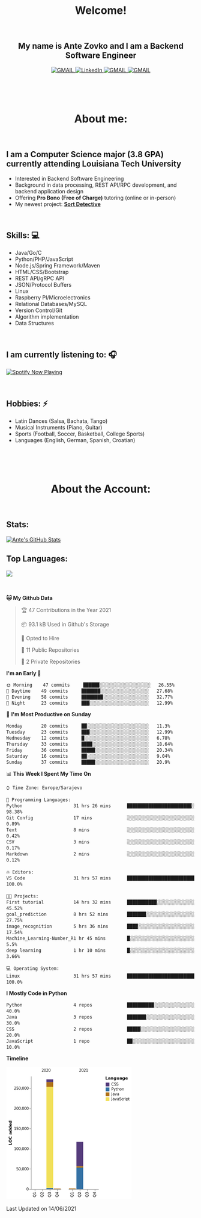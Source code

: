 
<h1 align="center"> Welcome!</h1>
<br>

<h2 align="center">My name is Ante Zovko and I am a Backend Software Engineer</h2> 

<p align= "center">
  <a href="https://mail.google.com/mail/u/0/?view=cm&fs=1&to=antezovko.az@gmail.com&tf=1">
      <img alt="GMAIL" src="https://img.shields.io/badge/Email-Contact-darkred?style=for-the-badge&logo=gmail&labelColor=grey&logoColor=white" />
    </a>
 <a href="https://www.linkedin.com/in/antezovko/">
      <img alt="LinkedIn" src="https://img.shields.io/badge/LinkedIn-Connect-Blue?style=for-the-badge&logo=LinkedIn" />
    </a>
   <a href="https://www.instagram.com/zovkoante23/">
      <img alt="GMAIL" src="https://img.shields.io/badge/Instagram-Follow-E1306C?style=for-the-badge&logo=Instagram&logoColor=white" />
    </a>
   <a href="https://www.facebook.com/ZovkoAntee/">
      <img alt="GMAIL" src="https://img.shields.io/badge/Facebook-Add%20Friend-darkblue?style=for-the-badge&logo=Facebook&logoColor=white" />
    </a>

  </p>

<br>
<br>
<br>

<h1 align="center">About me:</h1>

<br>

## I am a Computer Science major (3.8 GPA) currently attending Louisiana Tech University
- Interested in Backend Software Engineering</h4>
- Background in data processing, REST API/RPC development, and backend application design
- Offering <b>Pro Bono (Free of Charge)</b> tutoring (online or in-person) 
- My newest project: <a target="_blank" href="https://www.sortdetective.com"><b>Sort Detective</b></a>

<br>

## Skills: 💻
- Java/Go/C
- Python/PHP/JavaScript
- Node.js/Spring Framework/Maven 
- HTML/CSS/Bootstrap
- REST API/gRPC API 
- JSON/Protocol Buffers
- Linux 
- Raspberry PI/Microelectronics
- Relational Databases/MySQL 
- Version Control/Git
- Algorithm implementation
- Data Structures


<br>

## I am currently listening to: 🎧
[<img src="https://novatorem-teal.vercel.app/api/spotify-playing" alt="Spotify Now Playing" width="500"/>](https://open.spotify.com/playlist/3Mo6ZdjhTCgj5o8CHs9q2I?si=xs8bzdcrSY2ld5fqCLj04Q)

<br>


## Hobbies: ⚡ 
- Latin Dances (Salsa, Bachata, Tango)
- Musical Instruments (Piano, Guitar)
- Sports (Football, Soccer, Basketball, College Sports)
- Languages (English, German, Spanish, Croatian)

<br>
<br>
<br>

<h1 align="center">About the Account:</h1>

<br>

## Stats: 
<a href="https://github.com/AnteZovko23">
  <img align="center" src="https://github-readme-stats.antezovko23.vercel.app/api?username=AnteZovko23&show_icons=true&line_height=27&count_private=true&title_color=ffffff&text_color=c9cacc&icon_color=2bbc8a&bg_color=1d1f21" alt="Ante's GitHub Stats" />
</a>


<br>

## Top Languages:
<img align="center" src="https://github-readme-stats.antezovko23.vercel.app/api/top-langs/?username=AnteZovko23&title_color=ffffff&text_color=c9cacc&icon_color=2bbc8a&bg_color=1d1f21" />






<br>
<br>
<br>


<!--START_SECTION:waka-->
**🐱 My Github Data** 

> 🏆 47 Contributions in the Year 2021
 > 
> 📦 93.1 kB Used in Github's Storage 
 > 
> 💼 Opted to Hire
 > 
> 📜 11 Public Repositories 
 > 
> 🔑 2 Private Repositories  
 > 
**I'm an Early 🐤** 

```text
🌞 Morning    47 commits     ██████░░░░░░░░░░░░░░░░░░░   26.55% 
🌆 Daytime    49 commits     ███████░░░░░░░░░░░░░░░░░░   27.68% 
🌃 Evening    58 commits     ████████░░░░░░░░░░░░░░░░░   32.77% 
🌙 Night      23 commits     ███░░░░░░░░░░░░░░░░░░░░░░   12.99%

```
📅 **I'm Most Productive on Sunday** 

```text
Monday       20 commits     ██░░░░░░░░░░░░░░░░░░░░░░░   11.3% 
Tuesday      23 commits     ███░░░░░░░░░░░░░░░░░░░░░░   12.99% 
Wednesday    12 commits     █░░░░░░░░░░░░░░░░░░░░░░░░   6.78% 
Thursday     33 commits     ████░░░░░░░░░░░░░░░░░░░░░   18.64% 
Friday       36 commits     █████░░░░░░░░░░░░░░░░░░░░   20.34% 
Saturday     16 commits     ██░░░░░░░░░░░░░░░░░░░░░░░   9.04% 
Sunday       37 commits     █████░░░░░░░░░░░░░░░░░░░░   20.9%

```


📊 **This Week I Spent My Time On** 

```text
⌚︎ Time Zone: Europe/Sarajevo

💬 Programming Languages: 
Python                   31 hrs 26 mins      ████████████████████████░   98.38% 
Git Config               17 mins             ░░░░░░░░░░░░░░░░░░░░░░░░░   0.89% 
Text                     8 mins              ░░░░░░░░░░░░░░░░░░░░░░░░░   0.42% 
CSV                      3 mins              ░░░░░░░░░░░░░░░░░░░░░░░░░   0.17% 
Markdown                 2 mins              ░░░░░░░░░░░░░░░░░░░░░░░░░   0.12%

🔥 Editors: 
VS Code                  31 hrs 57 mins      █████████████████████████   100.0%

🐱‍💻 Projects: 
First tutorial           14 hrs 32 mins      ███████████░░░░░░░░░░░░░░   45.52% 
goal_prediction          8 hrs 52 mins       ███████░░░░░░░░░░░░░░░░░░   27.75% 
image_recognition        5 hrs 36 mins       ████░░░░░░░░░░░░░░░░░░░░░   17.54% 
Machine_Learning-Number_R1 hr 45 mins        █░░░░░░░░░░░░░░░░░░░░░░░░   5.5% 
deep learning            1 hr 10 mins        █░░░░░░░░░░░░░░░░░░░░░░░░   3.66%

💻 Operating System: 
Linux                    31 hrs 57 mins      █████████████████████████   100.0%

```

**I Mostly Code in Python** 

```text
Python                   4 repos             ██████████░░░░░░░░░░░░░░░   40.0% 
Java                     3 repos             ███████░░░░░░░░░░░░░░░░░░   30.0% 
CSS                      2 repos             █████░░░░░░░░░░░░░░░░░░░░   20.0% 
JavaScript               1 repo              ██░░░░░░░░░░░░░░░░░░░░░░░   10.0%

```


**Timeline**

![Chart not found](https://raw.githubusercontent.com/AnteZovko23/AnteZovko23/master/charts/bar_graph.png) 


 Last Updated on 14/06/2021
<!--END_SECTION:waka-->


